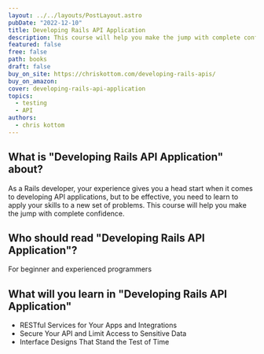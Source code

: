 ```yaml
---
layout: ../../layouts/PostLayout.astro
pubDate: "2022-12-10"
title: Developing Rails API Application
description: This course will help you make the jump with complete confidence.
featured: false
free: false
path: books
draft: false
buy_on_site: https://chriskottom.com/developing-rails-apis/
buy_on_amazon:
cover: developing-rails-api-application
topics:
  - testing
  - API
authors:
  - chris kottom
---
```

## What is "Developing Rails API Application" about?
As a Rails developer, your experience gives you a head start when it comes to developing API applications, but to be effective, you need to learn to apply your skills to a new set of problems. This course will help you make the jump with complete confidence.

## Who should read "Developing Rails API Application"?
For beginner and experienced programmers

## What will you learn in "Developing Rails API Application"
- RESTful Services for Your Apps and Integrations
- Secure Your API and Limit Access to Sensitive Data
- Interface Designs That Stand the Test of Time